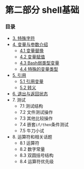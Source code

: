 # 第二部分 shell基础

### 目录
- [3. 特殊字符](03_special_characters.md)
- [4. 变量与参数介绍](04_introduction_to_variables_and_parameters.md)
	- [4.1 变量替换](04_1_variable_substitution.md)
	- [4.2 变量赋值](04_2_variable_assignment.md)
	- [4.3 Bash弱类型变量](04_3_bash_variables_are_untyped.md)
	- [4.4 特殊的变量类型](04_4_special_variable_types.md)
- [5. 引用](05_quoting.md)
	- [5.1 引用变量](05_1_quoting_variables.md)
	- [5.2 转义](05_2_escaping.md)
- [6. 退出与返回状态](06_exit_and_exit_status.md)
- 7\. 测试
	- 7.1 测试结构
	- 7.2 文件测试操作
	- 7.3 其他比较操作
	- 7.4 嵌套`if/then`条件测试
	- 7.5 牛刀小试
- 8\. 运算符和相关话题
	- 8.1 运算符
	- 8.2 数字常量
	- 8.3 双圆括号结构
	- 8.4 运算符优先级